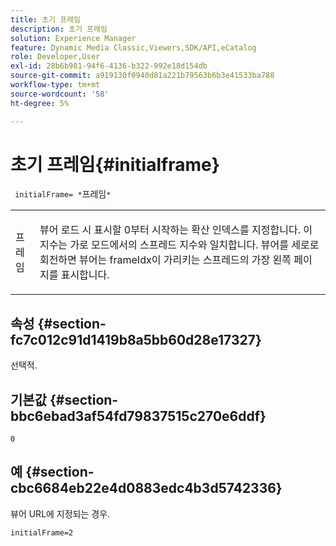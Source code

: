 ```yaml
---
title: 초기 프레임
description: 초기 프레임
solution: Experience Manager
feature: Dynamic Media Classic,Viewers,SDK/API,eCatalog
role: Developer,User
exl-id: 28b6b981-94f6-4136-b322-992e18d154db
source-git-commit: a919130f0940d81a221b79563b6b3e41533ba788
workflow-type: tm+mt
source-wordcount: '58'
ht-degree: 5%

---
```


# 초기 프레임{#initialframe}

` initialFrame= *`프레임`*`

<table id="table_06B5F795889E402FB6BCEA4D882E1422"> 
 <tbody> 
  <tr> 
   <td colname="col1"> <p> <span class="codeph"><span class="varname"> 프레임</span></span> </p> </td> 
   <td colname="col2"> <p> 뷰어 로드 시 표시할 0부터 시작하는 확산 인덱스를 지정합니다. 이 지수는 가로 모드에서의 스프레드 지수와 일치합니다. 뷰어를 세로로 회전하면 뷰어는 <span class="codeph"> frameIdx</span>이 가리키는 스프레드의 가장 왼쪽 페이지를 표시합니다. </p> </td> 
  </tr> 
 </tbody> 
</table>

## 속성 {#section-fc7c012c91d1419b8a5bb60d28e17327}

선택적.

## 기본값 {#section-bbc6ebad3af54fd79837515c270e6ddf}

`0`

## 예 {#section-cbc6684eb22e4d0883edc4b3d5742336}

뷰어 URL에 지정되는 경우.

```
initialFrame=2
```
